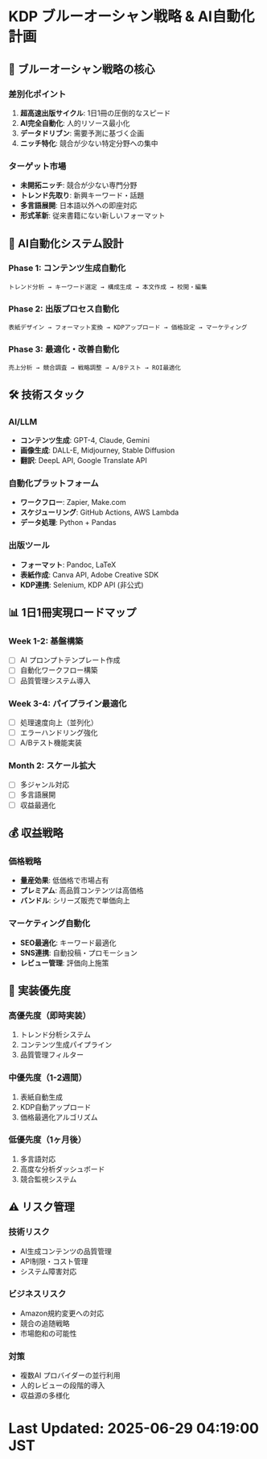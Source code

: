 # KDP ブルーオーシャン戦略 & AI自動化計画

## 🎯 ブルーオーシャン戦略の核心

### 差別化ポイント
1. **超高速出版サイクル**: 1日1冊の圧倒的なスピード
2. **AI完全自動化**: 人的リソース最小化
3. **データドリブン**: 需要予測に基づく企画
4. **ニッチ特化**: 競合が少ない特定分野への集中

### ターゲット市場
- **未開拓ニッチ**: 競合が少ない専門分野
- **トレンド先取り**: 新興キーワード・話題
- **多言語展開**: 日本語以外への即座対応
- **形式革新**: 従来書籍にない新しいフォーマット

## 🤖 AI自動化システム設計

### Phase 1: コンテンツ生成自動化
```
トレンド分析 → キーワード選定 → 構成生成 → 本文作成 → 校閲・編集
```

### Phase 2: 出版プロセス自動化
```
表紙デザイン → フォーマット変換 → KDPアップロード → 価格設定 → マーケティング
```

### Phase 3: 最適化・改善自動化
```
売上分析 → 競合調査 → 戦略調整 → A/Bテスト → ROI最適化
```

## 🛠️ 技術スタック

### AI/LLM
- **コンテンツ生成**: GPT-4, Claude, Gemini
- **画像生成**: DALL-E, Midjourney, Stable Diffusion
- **翻訳**: DeepL API, Google Translate API

### 自動化プラットフォーム
- **ワークフロー**: Zapier, Make.com
- **スケジューリング**: GitHub Actions, AWS Lambda
- **データ処理**: Python + Pandas

### 出版ツール
- **フォーマット**: Pandoc, LaTeX
- **表紙作成**: Canva API, Adobe Creative SDK
- **KDP連携**: Selenium, KDP API (非公式)

## 📊 1日1冊実現ロードマップ

### Week 1-2: 基盤構築
- [ ] AI プロンプトテンプレート作成
- [ ] 自動化ワークフロー構築
- [ ] 品質管理システム導入

### Week 3-4: パイプライン最適化
- [ ] 処理速度向上（並列化）
- [ ] エラーハンドリング強化
- [ ] A/Bテスト機能実装

### Month 2: スケール拡大
- [ ] 多ジャンル対応
- [ ] 多言語展開
- [ ] 収益最適化

## 💰 収益戦略

### 価格戦略
- **量産効果**: 低価格で市場占有
- **プレミアム**: 高品質コンテンツは高価格
- **バンドル**: シリーズ販売で単価向上

### マーケティング自動化
- **SEO最適化**: キーワード最適化
- **SNS連携**: 自動投稿・プロモーション
- **レビュー管理**: 評価向上施策

## 🚀 実装優先度

### 高優先度（即時実装）
1. トレンド分析システム
2. コンテンツ生成パイプライン
3. 品質管理フィルター

### 中優先度（1-2週間）
1. 表紙自動生成
2. KDP自動アップロード
3. 価格最適化アルゴリズム

### 低優先度（1ヶ月後）
1. 多言語対応
2. 高度な分析ダッシュボード
3. 競合監視システム

## ⚠️ リスク管理

### 技術リスク
- AI生成コンテンツの品質管理
- API制限・コスト管理
- システム障害対応

### ビジネスリスク
- Amazon規約変更への対応
- 競合の追随戦略
- 市場飽和の可能性

### 対策
- 複数AI プロバイダーの並行利用
- 人的レビューの段階的導入
- 収益源の多様化

# Last Updated: 2025-06-29 04:19:00 JST